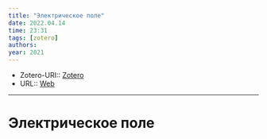 ```yaml
---
title: "Электрическое поле"
date: 2022.04.14
time: 23:31
tags: [zotero]
authors: 
year: 2021
---
```


- Zotero-URI:: [Zotero](zotero://select/items/@ElektricheskoePole2021)
- URL:: [Web](https://ru.wikipedia.org/w/index.php?title=%D0%AD%D0%BB%D0%B5%D0%BA%D1%82%D1%80%D0%B8%D1%87%D0%B5%D1%81%D0%BA%D0%BE%D0%B5_%D0%BF%D0%BE%D0%BB%D0%B5&oldid=115578149)

---

# Электрическое поле

